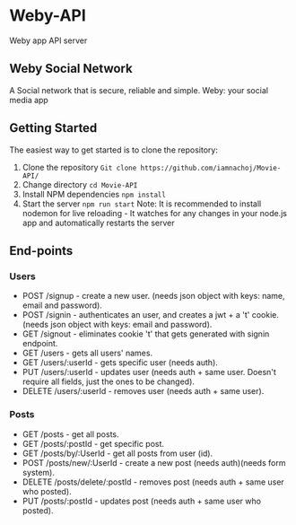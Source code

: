 # Weby-API
 Weby app API server

## Weby Social Network
A Social network that is secure, reliable and simple. Weby: your social media app

## Getting Started

The easiest way to get started is to clone the repository:

1. Clone the repository ``Git clone https://github.com/iamnachoj/Movie-API/``
2. Change directory ``cd Movie-API``
3. Install NPM dependencies ``npm install``
6. Start the server ``npm run start``
   Note: It is recommended to install nodemon for live reloading - It watches for any changes in your node.js app and automatically restarts the server

## End-points
### Users
- POST /signup - create a new user. (needs json object with keys: name, email and password).
- POST /signin - authenticates an user, and creates a jwt + a 't' cookie. (needs json object with keys: email and password).
- GET /signout - eliminates cookie 't' that gets generated with signin endpoint.
- GET /users - gets all users' names.
- GET /users/:userId - gets specific user (needs auth).
- PUT /users/:userId - updates user (needs auth + same user. Doesn't require all fields, just the ones to be changed).
- DELETE /users/:userId - removes user (needs auth + same user).

### Posts
- GET /posts - get all posts.
- GET /posts/:postId - get specific post.
- GET /posts/by/:UserId - get all posts from user (id).
- POST /posts/new/:UserId - create a new post (needs auth)(needs form system).
- DELETE /posts/delete/:postId - removes post (needs auth + same user who posted).
- PUT /posts/:postId - updates post (needs auth + same user who posted).

